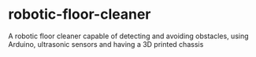 # robotic-floor-cleaner
A robotic floor cleaner capable of detecting and avoiding obstacles, using Arduino, ultrasonic sensors and having a 3D printed chassis

